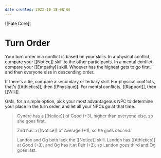 ```yaml
---
date created: 2022-10-18 08:08
---
```


[[Fate Core]]

# Turn Order

Your turn order in a conflict is based on your skills. In a physical conflict, compare your [[Notice]] skill to the other participants. In a mental conflict, compare your [[Empathy]] skill. Whoever has the highest gets to go first, and then everyone else in descending order.

If there's a tie, compare a secondary or tertiary skill. For physical conflicts, that's [[Athletics]], then [[Physique]]. For mental conflicts, [[Rapport]], then [[Will]].

GMs, for a simple option, pick your most advantageous NPC to determine your place in the turn order, and let all your NPCs go at that time.

> Cynere has a [[Notice]] of Good (+3), higher than everyone else, so she goes first.
>
> Zird has a [[Notice]] of Average (+1), so he goes second.
>
> Landon and Og both lack the [[Notice]] skill. Landon has [[Athletics]] at Good (+3), and Og has it at Fair (+2), so Landon goes third and Og goes last.

